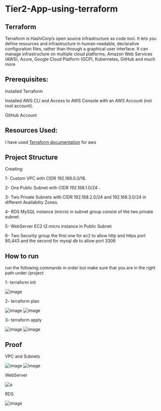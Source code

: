 # Tier2-App-using-terraform

## Terraform
Terraform is HashiCorp’s open source infrastructure as code tool. It lets you define resources and infrastructure in human-readable, declarative configuration files, 
rather than through a graphical user interface. It can manage infrastructure on multiple cloud platforms, Amazon Web Services (AWS), Azure, Google Cloud Platform (GCP),
Kubernetes, GitHub and much more

## Prerequisites:
Installed Terraform

Installed AWS CLI and Access to AWS Console with an AWS Account (not root account).

GitHub Account

## Resources Used:
I have used [Terraform documentation](https://registry.terraform.io/providers/hashicorp/aws/latest/docs) for aws 

## Project Structure

Creating:

1- Custom VPC with CIDR 192.168.0.0/16.

2- One Public Subnet with CIDR 192.168.1.0/24 .

3- Two Private Subnets with CIDR 192.168.2.0/24 and 192.168.3.0/24 in different Availabilty Zones.

4- RDS MySQL instance (micro) in subnet group consist of the two private subnet.

5- WebServer EC2 t2.micro instance in Public Subnet 

6- Two Security group the first one for ec2 to allow http and https port 80,443 and the second for mysql db to allow port 3306 

## How to run

run the following commands in order but make sure that you are in the right path under
/project

1- terraform init

![image](https://user-images.githubusercontent.com/122731503/222960295-7066fe8f-321f-46c0-a638-158e4ac2127e.png)

2- terraform plan

![image](https://user-images.githubusercontent.com/122731503/222960334-09bfbe5b-b65a-4d8b-80b8-7384c7274914.png)
![image](https://user-images.githubusercontent.com/122731503/222960578-2df8711d-f743-4bd8-a796-43457fc5c74e.png)

3- terraform apply

![image](https://user-images.githubusercontent.com/122731503/222960607-d90b68d8-6eb2-488b-8019-34ad11ab412c.png)
![image](https://user-images.githubusercontent.com/122731503/222960634-b5545d72-4ffc-43c9-a04f-13963062bfd5.png)




## Proof

VPC and Subnets

![image](https://user-images.githubusercontent.com/122731503/222960951-d4183394-d180-40de-b379-5ed13147ed7c.png)
![image](https://user-images.githubusercontent.com/122731503/222960763-a0128830-b725-4d66-a2e1-fc8af87db6e5.png)

WebServer

![a](https://user-images.githubusercontent.com/122731503/222960416-1d859978-fd52-4043-b7dc-b8ea35d015ff.JPG)

RDS

![image](https://user-images.githubusercontent.com/122731503/222960838-de1cbe41-aa41-4bb1-969d-396521c9b5ad.png)




